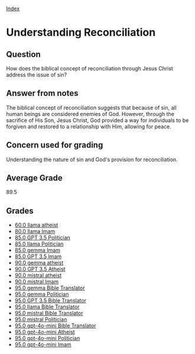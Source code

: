 
[Index](../index.md)
# Understanding Reconciliation
## Question
How does the biblical concept of reconciliation through Jesus Christ address the issue of sin?

## Answer from notes
The biblical concept of reconciliation suggests that because of sin, all human beings are considered enemies of God. However, through the sacrifice of His Son, Jesus Christ, God provided a way for individuals to be forgiven and restored to a relationship with Him, allowing for peace.

## Concern used for grading
Understanding the nature of sin and God's provision for reconciliation.

## Average Grade
89.5

## Grades
 * [60.0 llama atheist](../answers/llama_atheist/Understanding_Reconciliation.md)
 * [80.0 llama Imam](../answers/llama_Imam/Understanding_Reconciliation.md)
 * [85.0 GPT 3.5 Politician](../answers/GPT_3.5_Politician/Understanding_Reconciliation.md)
 * [85.0 llama Politician](../answers/llama_Politician/Understanding_Reconciliation.md)
 * [85.0 gemma Imam](../answers/gemma_Imam/Understanding_Reconciliation.md)
 * [85.0 GPT 3.5 Imam](../answers/GPT_3.5_Imam/Understanding_Reconciliation.md)
 * [90.0 gemma atheist](../answers/gemma_atheist/Understanding_Reconciliation.md)
 * [90.0 GPT 3.5 Atheist](../answers/GPT_3.5_Atheist/Understanding_Reconciliation.md)
 * [90.0 mistral atheist](../answers/mistral_atheist/Understanding_Reconciliation.md)
 * [90.0 mistral Imam](../answers/mistral_Imam/Understanding_Reconciliation.md)
 * [95.0 gemma Bible Translator](../answers/gemma_Bible_Translator/Understanding_Reconciliation.md)
 * [95.0 gemma Politician](../answers/gemma_Politician/Understanding_Reconciliation.md)
 * [95.0 GPT 3.5 Bible Translator](../answers/GPT_3.5_Bible_Translator/Understanding_Reconciliation.md)
 * [95.0 llama Bible Translator](../answers/llama_Bible_Translator/Understanding_Reconciliation.md)
 * [95.0 mistral Bible Translator](../answers/mistral_Bible_Translator/Understanding_Reconciliation.md)
 * [95.0 mistral Politician](../answers/mistral_Politician/Understanding_Reconciliation.md)
 * [95.0 gpt-4o-mini Bible Translator](../answers/gpt-4o-mini_Bible_Translator/Understanding_Reconciliation.md)
 * [95.0 gpt-4o-mini Atheist](../answers/gpt-4o-mini_Atheist/Understanding_Reconciliation.md)
 * [95.0 gpt-4o-mini Politician](../answers/gpt-4o-mini_Politician/Understanding_Reconciliation.md)
 * [95.0 gpt-4o-mini Imam](../answers/gpt-4o-mini_Imam/Understanding_Reconciliation.md)

